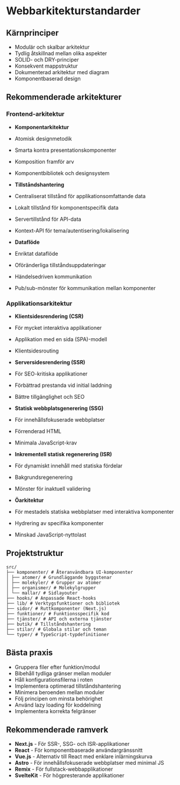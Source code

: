 # Webbarkitekturstandarder

## Kärnprinciper

- Modulär och skalbar arkitektur
- Tydlig åtskillnad mellan olika aspekter
- SOLID- och DRY-principer
- Konsekvent mappstruktur
- Dokumenterad arkitektur med diagram
- Komponentbaserad design

## Rekommenderade arkitekturer

### Frontend-arkitektur

- **Komponentarkitektur**
- Atomisk designmetodik
- Smarta kontra presentationskomponenter
- Komposition framför arv
- Komponentbibliotek och designsystem

- **Tillståndshantering**
- Centraliserat tillstånd för applikationsomfattande data
- Lokalt tillstånd för komponentspecifik data
- Servertillstånd för API-data

- Kontext-API för tema/autentisering/lokalisering

- **Dataflöde**
- Enriktat dataflöde
- Oföränderliga tillståndsuppdateringar
- Händelsedriven kommunikation
- Pub/sub-mönster för kommunikation mellan komponenter

### Applikationsarkitektur

- **Klientsidesrendering (CSR)**
- För mycket interaktiva applikationer
- Applikation med en sida (SPA)-modell 
- Klientsidesrouting 

- **Serversidesrendering (SSR)** 
- För SEO-kritiska applikationer 
- Förbättrad prestanda vid initial laddning 
- Bättre tillgänglighet och SEO 

- **Statisk webbplatsgenerering (SSG)** 
- För innehållsfokuserade webbplatser 
- Förrenderad HTML 
- Minimala JavaScript-krav 

- **Inkrementell statisk regenerering (ISR)** 
- För dynamiskt innehåll med statiska fördelar 
- Bakgrundsregenerering 
- Mönster för inaktuell validering 

- **Öarkitektur** 
- För mestadels statiska webbplatser med interaktiva komponenter 
- Hydrering av specifika komponenter 
- Minskad JavaScript-nyttolast 

## Projektstruktur 

``` 
src/ 
├── komponenter/ # Återanvändbara UI-komponenter 
│ ├── atomer/ # Grundläggande byggstenar 
│ ├── molekyler/ # Grupper av atomer 
│ ├── organismer/ # Molekylgrupper 
│ └── mallar/ # Sidlayouter 
├── hooks/ # Anpassade React-hooks 
├── lib/ # Verktygsfunktioner och bibliotek 
├── sidor/ # Ruttkomponenter (Next.js) 
├── funktioner/ # Funktionsspecifik kod 
├── tjänster/ # API och externa tjänster 
├── butik/ # Tillståndshantering 
├── stilar/ # Globala stilar och teman 
└── typer/ # TypeScript-typdefinitioner 
``` 

## Bästa praxis 

- Gruppera filer efter funktion/modul 
- Bibehåll tydliga gränser mellan moduler 
- Håll konfigurationsfilerna i roten 
- Implementera optimerad tillståndshantering 
- Minimera beroenden mellan moduler
- Följ principen om minsta behörighet
- Använd lazy loading för koddelning
- Implementera korrekta felgränser

## Rekommenderade ramverk

- **Next.js** - För SSR-, SSG- och ISR-applikationer
- **React** - För komponentbaserade användargränssnitt
- **Vue.js** - Alternativ till React med enklare inlärningskurva
- **Astro** - För innehållsfokuserade webbplatser med minimal JS
- **Remix** - För fullstack-webbapplikationer
- **SvelteKit** - För högpresterande applikationer